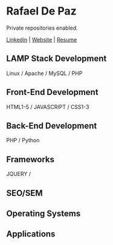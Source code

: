 # Rafael De Paz

Private repositories enabled.

<a href="https://www.linkedin.com/in/rafael-de-paz-2514b1122/" title="Rafael De Paz">Linkedin</a> | <a href="https://rdepaz.com" title="rdepaz.com">Website</a> | <a href="https://drive.google.com/open?id=1euYC2ABBFNAd157vJv69h5nX0yoaMjoo" title="Resume">Resume</a>

<h2>LAMP Stack Development</h2>

Linux / Apache / MySQL / PHP

<h2>Front-End Development</h2>

HTML1-5 / JAVASCRIPT / CSS1-3

<h2>Back-End Development</h2>

PHP / Python

<h2>Frameworks</h2>

JQUERY / 

<h2>SEO/SEM</h2>

<h2>Operating Systems</h2>

<h2>Applications</h2>